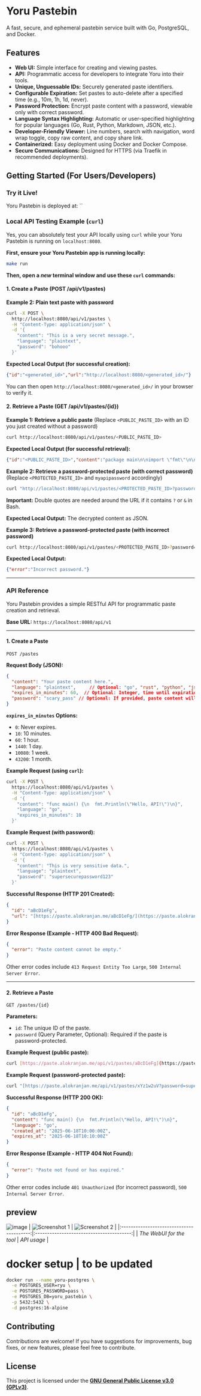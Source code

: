 # Yoru Pastebin

A fast, secure, and ephemeral pastebin service built with Go, PostgreSQL, and Docker.

## Features

* **Web UI:** Simple interface for creating and viewing pastes.
* **API:** Programmatic access for developers to integrate Yoru into their tools.
* **Unique, Unguessable IDs:** Securely generated paste identifiers.
* **Configurable Expiration:** Set pastes to auto-delete after a specified time (e.g., 10m, 1h, 1d, never).
* **Password Protection:** Encrypt paste content with a password, viewable only with correct password.
* **Language Syntax Highlighting:** Automatic or user-specified highlighting for popular languages (Go, Rust, Python, Markdown, JSON, etc.).
* **Developer-Friendly Viewer:** Line numbers, search with navigation, word wrap toggle, copy raw content, and copy share link.
* **Containerized:** Easy deployment using Docker and Docker Compose.
* **Secure Communications:** Designed for HTTPS (via Traefik in recommended deployments).

## Getting Started (For Users/Developers)

### Try it Live!

Yoru Pastebin is deployed at: ``

### **Local API Testing Example (`curl`)**

Yes, you can absolutely test your API locally using `curl` while your Yoru Pastebin is running on `localhost:8080`.

**First, ensure your Yoru Pastebin app is running locally:**
```bash
make run
```

**Then, open a *new* terminal window and use these `curl` commands:**

#### **1. Create a Paste (POST /api/v1/pastes)**

**Example 2: Plain text paste with password**

```bash
curl -X POST \
  http://localhost:8080/api/v1/pastes \
  -H "Content-Type: application/json" \
  -d '{
    "content": "This is a very secret message.",
    "language": "plaintext",
    "password": "bohooo"
  }'
```

**Expected Local Output (for successful creation):**

```json
{"id":"<generated_id>","url":"http://localhost:8080/<generated_id>/"}
```
You can then open `http://localhost:8080/<generated_id>/` in your browser to verify it.

#### **2. Retrieve a Paste (GET /api/v1/pastes/{id})**

**Example 1: Retrieve a public paste**
(Replace `<PUBLIC_PASTE_ID>` with an ID you just created without a password)

```bash
curl http://localhost:8080/api/v1/pastes/<PUBLIC_PASTE_ID>
```

**Expected Local Output (for successful retrieval):**

```json
{"id":"<PUBLIC_PASTE_ID>","content":"package main\n\nimport \"fmt\"\n\nfunc main() {\n\tfmt.Println(\"Hello from API test!\")\n}","language":"go","created_at":"2025-06-18T14:45:00Z","expires_at":"2025-06-18T14:55:00Z"}
```

**Example 2: Retrieve a password-protected paste (with correct password)**
(Replace `<PROTECTED_PASTE_ID>` and `myapipassword` accordingly)

```bash
curl "http://localhost:8080/api/v1/pastes/<PROTECTED_PASTE_ID>?password=myapipassword"
```
**Important:** Double quotes are needed around the URL if it contains `?` or `&` in Bash.

**Expected Local Output:** The decrypted content as JSON.

**Example 3: Retrieve a password-protected paste (with incorrect password)**

```bash
curl http://localhost:8080/api/v1/pastes/<PROTECTED_PASTE_ID>?password=wrongpass
```

**Expected Local Output:**

```json
{"error":"Incorrect password."}
```

---

### API Reference

Yoru Pastebin provides a simple RESTful API for programmatic paste creation and retrieval.

**Base URL:** `https://localhost:8080/api/v1`

---

#### **1. Create a Paste**

`POST /pastes`

**Request Body (JSON):**

```json
{
  "content": "Your paste content here.",
  "language": "plaintext",     // Optional: "go", "rust", "python", "json", "markdown", "auto", etc.
  "expires_in_minutes": 60,  // Optional: Integer, time until expiration in minutes (0 for never). Default from server config.
  "password": "scary_pass" // Optional: If provided, paste content will be encrypted.
}
```

**`expires_in_minutes` Options:**

* `0`: Never expires.
* `10`: 10 minutes.
* `60`: 1 hour.
* `1440`: 1 day.
* `10080`: 1 week.
* `43200`: 1 month.

**Example Request (using `curl`):**

```bash
curl -X POST \
  https://localhost:8080/api/v1/pastes \
  -H "Content-Type: application/json" \
  -d '{
    "content": "func main() {\n  fmt.Println(\"Hello, API!\")\n}",
    "language": "go",
    "expires_in_minutes": 10
  }'
```

**Example Request (with password):**

```bash
curl -X POST \
  https://localhost:8080/api/v1/pastes \
  -H "Content-Type: application/json" \
  -d '{
    "content": "This is very sensitive data.",
    "language": "plaintext",
    "password": "supersecurepassword123"
  }'
```

**Successful Response (HTTP 201 Created):**

```json
{
  "id": "aBcD1eFg",
  "url": "[https://paste.alokranjan.me/aBcD1eFg/](https://paste.alokranjan.me/aBcD1eFg/)"
}
```

**Error Response (Example - HTTP 400 Bad Request):**

```json
{
  "error": "Paste content cannot be empty."
}
```
Other error codes include `413 Request Entity Too Large`, `500 Internal Server Error`.

---

#### **2. Retrieve a Paste**

`GET /pastes/{id}`

**Parameters:**

* `id`: The unique ID of the paste.
* `password` (Query Parameter, Optional): Required if the paste is password-protected.

**Example Request (public paste):**

```bash
curl [https://paste.alokranjan.me/api/v1/pastes/aBcD1eFg](https://paste.alokranjan.me/api/v1/pastes/aBcD1eFg)
```

**Example Request (password-protected paste):**

```bash
curl "[https://paste.alokranjan.me/api/v1/pastes/xYz1w2uV?password=supersecurepassword123](https://paste.alokranjan.me/api/v1/pastes/xYz1w2uV?password=supersecurepassword123)"
```

**Successful Response (HTTP 200 OK):**

```json
{
  "id": "aBcD1eFg",
  "content": "func main() {\n  fmt.Println(\"Hello, API!\")\n}",
  "language": "go",
  "created_at": "2025-06-18T10:00:00Z",
  "expires_at": "2025-06-18T10:10:00Z"
}
```

**Error Response (Example - HTTP 404 Not Found):**

```json
{
  "error": "Paste not found or has expired."
}
```
Other error codes include `401 Unauthorized` (for incorrect password), `500 Internal Server Error`.

## preview

![image](https://github.com/user-attachments/assets/999773b4-c5da-4b1f-b889-b526b2eee52a)
| ![Screenshot 1](/docs/assets/webui.png) | ![Screenshot 2](/docs/assets/api.png) |
|:----------------------------------------:|:----------------------------------------:|
|        *The WebUI for the tool*         |        *API usage*         |


# docker setup | to be updated
```sh
docker run --name yoru-postgres \
  -e POSTGRES_USER=ryu \
  -e POSTGRES_PASSWORD=pass \
  -e POSTGRES_DB=yoru_pastebin \
  -p 5432:5432 \
  -d postgres:16-alpine
```


## Contributing

Contributions are welcome! If you have suggestions for improvements, bug fixes, or new features, please feel free to contribute.

## License

This project is licensed under the [**GNU General Public License v3.0 (GPLv3)**](https://www.gnu.org/licenses/gpl-3.0.html).
